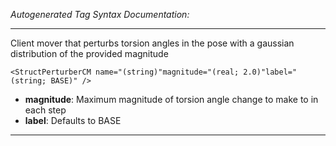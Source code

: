 _Autogenerated Tag Syntax Documentation:_

---
Client mover that perturbs torsion angles in the pose with a gaussian distribution of the provided magnitude

```
<StructPerturberCM name="(string)"magnitude="(real; 2.0)"label="(string; BASE)" />
```

-   **magnitude**: Maximum magnitude of torsion angle change to make to in each step
-   **label**: Defaults to BASE

---
